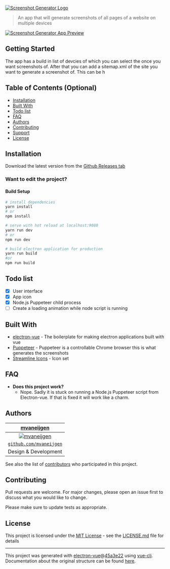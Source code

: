 [![Screenshot Generator Logo](https://imgur.com/bi7t3XU.png)](https://github.com/mvaneijgen/screenshot-generator-app)

> An app that will generate screenshots of all pages of a website on multiple devices

[![Screenshot Generator App Preview](https://i.imgur.com/pTSFKqk.png)](https://github.com/mvaneijgen/screenshot-generator-app)

## Getting Started

The app has a build in list of devcies of which you can select the once you want screenshots of. After that you can add a sitemap.xml of the site you want to generate a screenshot of. This can be h

## Table of Contents (Optional)

- [Installation](#installation)
- [Built With](#built-with)
- [Todo list](#todo-list)
- [FAQ](#faq)
- [Authors](#Authors)
- [Contributing](#contributing)
- [Support](#support)
- [License](#license)

## Installation

Download the latest version from the [Github Releases tab](https://github.com/mvaneijgen/screenshot-generator-app/releases)

### Want to edit the project?
#### Build Setup

``` bash
# install dependencies
yarn install
# or 
npm install

# serve with hot reload at localhost:9080
yarn run dev
# or 
npm run dev

# build electron application for production
yarn run build
#or
npm run build
```

## Todo list 

- [x] User interface
- [x] App icon
- [x] Node.js Puppeteer child process 
- [ ] Create a loading animation while node script is running

## Built With

* [electron-vue](electron-vue) - The boilerplate for making electron applications built with vue
* [Puppeteer](https://github.com/puppeteer/puppeteer) - Puppeteer is a controllable Chrome browser this is what generates the screenshots 
* [Streamline Icons](https://streamlineicons.com) - Icon set 

## FAQ

- **Does this project work?**
    - Nope. Sadly it is stuck on running a Node.js Puppeteer script from Electron-vue. If that is fixed it will work like a charm.

## Authors
| [mvaneijgen](https://github.com/mvaneijgen) | 
| :---: |
| [![mvaneijgen](https://avatars1.githubusercontent.com/u/3217544?v=4&s=200)](http://fvcproductions.com)    |
| <a href="http://github.com/mvaneijgen" target="_blank">`github.com/mvaneijgen`</a> |
| Design & Development |

See also the list of [contributors](https://github.com/mvaneijgen/screenshot-generator-app/contributors) who participated in this project.

## Contributing
Pull requests are welcome. For major changes, please open an issue first to discuss what you would like to change.

Please make sure to update tests as appropriate.

## License

This project is licensed under the [MIT License](https://choosealicense.com/licenses/mit/) - see the [LICENSE.md](LICENSE.md) file for details


---

This project was generated with [electron-vue](https://github.com/SimulatedGREG/electron-vue)@[45a3e22](https://github.com/SimulatedGREG/electron-vue/tree/45a3e224e7bb8fc71909021ccfdcfec0f461f634) using [vue-cli](https://github.com/vuejs/vue-cli). Documentation about the original structure can be found [here](https://simulatedgreg.gitbooks.io/electron-vue/content/index.html).

